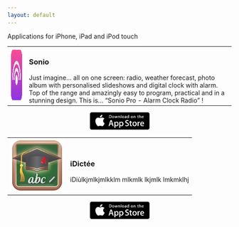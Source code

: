 ```yaml
---
layout: default
---
```


Applications for iPhone, iPad and iPod touch



<table align="center" style="border-spacing:0; ">
<tr>
<td style="border-top-color:transparent;">
<img src="/images/Sonio-Logo.png" alt="Sonio" title="Sonio" style="width: 120px; height: 120px;"/>
</td>
<td style="border-top-color:transparent;">
<h3>
Sonio
</h3>
Just imagine… all on one screen: radio, weather forecast, photo album with personalised slideshows and digital clock with alarm. Top of the range and amazingly easy to program, practical and in a stunning design. This is… “Sonio Pro - Alarm Clock Radio” !
</td>
</tr>
</table>

<p  align="center" style="display: block;">
<img src="/images/App-Store-Badge.png" alt="Download on the App Store" title="Download on the App Store" style="width: 135px; height: 40px;"/> 
</p>


<table align="center">
<tr>
<td style="border-top-color:transparent;">
<img src="/images/iDictee-Logo.png" alt="Sonio" title="Sonio" style="width: 120px; height: 120px;"/>
</td>
<td style="border-top-color:transparent;">
<h3>
iDictée
</h3>
iDiùlkjmlkjmlkklm mlkmlk lkjmlk lmkmklhj 
</td>
</tr>
</table>

<p  align="center" style="display: block;">
<img src="/images/App-Store-Badge.png" alt="Download on the App Store" title="Download on the App Store" style="width: 135px; height: 40px;"/> 
</p>







